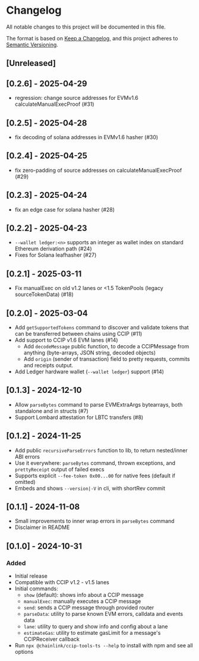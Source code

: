 # Changelog

All notable changes to this project will be documented in this file.

The format is based on [Keep a Changelog](https://keepachangelog.com/en/1.0.0/),
and this project adheres to [Semantic Versioning](https://semver.org/spec/v2.0.0.html).

## [Unreleased]

## [0.2.6] - 2025-04-29

- regression: change source addresses for EVMv1.6 calculateManualExecProof (#31)

## [0.2.5] - 2025-04-28

- fix decoding of solana addresses in EVMv1.6 hasher (#30)

## [0.2.4] - 2025-04-25

- fix zero-padding of source addresses on calculateManualExecProof (#29)

## [0.2.3] - 2025-04-24

- fix an edge case for solana hasher (#28)

## [0.2.2] - 2025-04-23

- `--wallet ledger:<n>` supports an integer as wallet index on standard Ethereum derivation path (#24)
- Fixes for Solana leafhasher (#27)

## [0.2.1] - 2025-03-11

- Fix manualExec on old v1.2 lanes or <1.5 TokenPools (legacy sourceTokenData) (#18)

## [0.2.0] - 2025-03-04

- Add `getSupportedTokens` command to discover and validate tokens that can be transferred between chains using CCIP (#11)
- Add support to CCIP v1.6 EVM lanes (#14)
  - Add `decodeMessage` public function, to decode a CCIPMessage from anything (byte-arrays, JSON string, decoded objects)
  - Add `origin` (sender of transaction) field to pretty requests, commits and receipts output.
- Add Ledger hardware wallet (`--wallet ledger`) support (#14)

## [0.1.3] - 2024-12-10

- Allow `parseBytes` command to parse EVMExtraArgs bytearrays, both standalone and in structs (#7)
- Support Lombard attestation for LBTC transfers (#8)

## [0.1.2] - 2024-11-25

- Add public `recursiveParseErrors` function to lib, to return nested/inner ABI errors
- Use it everywhere: `parseBytes` command, thrown exceptions, and `prettyReceipt` output of failed execs
- Supports explicit `--fee-token 0x00...00` for native fees (default if omitted)
- Embeds and shows `--version|-V` in cli, with shortRev commit

## [0.1.1] - 2024-11-08

- Small improvements to inner wrap errors in `parseBytes` command
- Disclaimer in README

## [0.1.0] - 2024-10-31

### Added

- Initial release
- Compatible with CCIP v1.2 - v1.5 lanes
- Initial commands:
  - `show` (default): shows info about a CCIP message
  - `manualExec`: manually executes a CCIP message
  - `send`: sends a CCIP message through provided router
  - `parseData`: utility to parse known EVM errors, calldata and events data
  - `lane`: utility to query and show info and config about a lane
  - `estimateGas`: utility to estimate gasLimit for a message's CCIPReceiver callback
- Run `npx @chainlink/ccip-tools-ts --help` to install with npm and see all options
